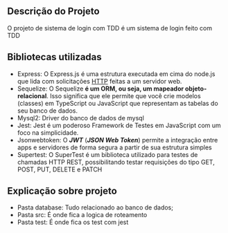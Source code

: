 ## Descrição do Projeto

O projeto de sistema de login com TDD é um sistema de login feito com TDD

## Bibliotecas utilizadas

- Express: O Express.js é uma estrutura executada em cima do node.js que lida com solicitações [HTTP](https://www.notion.so/d5b8ca4aaa32443187544693e3284c6d?pvs=21) feitas a um servidor web.
- Sequelize: O Sequelize **é um ORM, ou seja, um mapeador objeto-relacional**. Isso significa que ele permite que você crie modelos (classes) em TypeScript ou JavaScript que representam as tabelas do seu banco de dados.
- Mysql2: Driver do banco de dados de mysql
- Jest: Jest é um poderoso Framework de Testes em JavaScript com um foco na simplicidade.
- Jsonwebtoken: O ***JWT*** (***JSON Web Token***) permite a integração entre apps e servidores de forma segura a partir de sua estrutura simples
- Supertest: O SuperTest é um biblioteca utilizado para testes de chamadas HTTP REST, possibilitando testar requisições do tipo GET, POST, PUT, DELETE e PATCH

## Explicação sobre projeto

- Pasta database: Tudo relacionado ao banco de dados;
- Pasta src: É onde fica a logica de roteamento
- Pasta test: É onde fica os test com jest